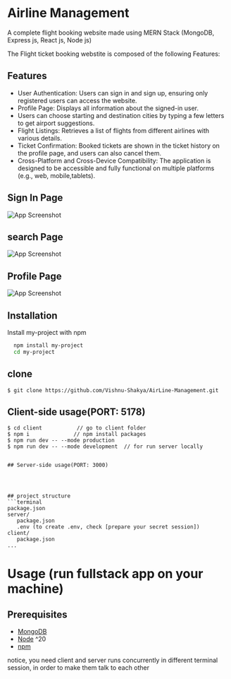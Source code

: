 
# Airline Management 

A complete flight booking website made using MERN Stack (MongoDB, Express js, React js, Node js)

The Flight ticket booking  webstite is composed of the following Features:




## Features

- User Authentication: Users can sign in and sign up, ensuring only registered users can access the website.
- Profile Page: Displays all information about the signed-in user.
- Users can choose starting and destination cities by typing a few letters to get airport suggestions. 
- Flight Listings: Retrieves a list of flights from different airlines with various details.
- Ticket Confirmation: Booked tickets are shown in the ticket history on the profile page, and users can also cancel them.
- Cross-Platform and Cross-Device Compatibility: The application is designed to be accessible and fully functional on multiple platforms (e.g., web, mobile,tablets).



## Sign In Page

![App Screenshot](docs/1.png)

## search Page

![App Screenshot](https://via.placeholder.com/468x300?text=App+Screenshot+Here)

## Profile Page

![App Screenshot](https://via.placeholder.com/468x300?text=App+Screenshot+Here)



## Installation

Install my-project with npm

```bash
  npm install my-project
  cd my-project
```
    















## clone 
```terminal
$ git clone https://github.com/Vishnu-Shakya/AirLine-Management.git

```
## Client-side usage(PORT: 5178)
```terminal
$ cd client           // go to client folder
$ npm i              // npm install packages
$ npm run dev -- --mode production
$ npm run dev -- --mode development  // for run server locally 


## Server-side usage(PORT: 3000)




## project structure
```terminal
package.json
server/
   package.json
   .env (to create .env, check [prepare your secret session])
client/
   package.json
...
```

# Usage (run fullstack app on your machine)

## Prerequisites
- [MongoDB](https://gist.github.com/nrollr/9f523ae17ecdbb50311980503409aeb3)
- [Node](https://nodejs.org/en/download/) ^20
- [npm](https://nodejs.org/en/download/package-manager/)

notice, you need client and server runs concurrently in different terminal session, in order to make them talk to each other

